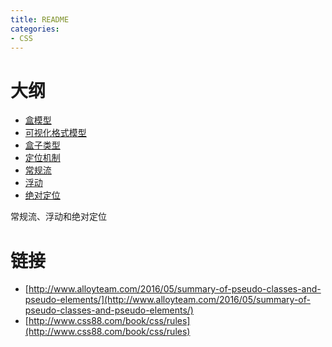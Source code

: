 ```yaml
---
title: README
categories: 
- CSS
---
```


# 大纲

- [盒模型]()
- [可视化格式模型]()
- [盒子类型]()
- [定位机制]()
- [常规流]()
- [浮动]()
- [绝对定位]()



常规流、浮动和绝对定位




# 链接

- [http://www.alloyteam.com/2016/05/summary-of-pseudo-classes-and-pseudo-elements/](http://www.alloyteam.com/2016/05/summary-of-pseudo-classes-and-pseudo-elements/)
- [http://www.css88.com/book/css/rules](http://www.css88.com/book/css/rules)